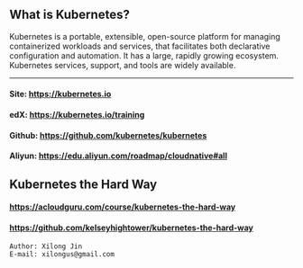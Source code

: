 ## What is Kubernetes?
Kubernetes is a portable, extensible, open-source platform for managing containerized workloads and services, that facilitates both declarative configuration and automation. It has a large, rapidly growing ecosystem. Kubernetes services, support, and tools are widely available.
***

#### Site: https://kubernetes.io
#### edX: https://kubernetes.io/training
#### Github: https://github.com/kubernetes/kubernetes
#### Aliyun: https://edu.aliyun.com/roadmap/cloudnative#all

## Kubernetes the Hard Way
#### https://acloudguru.com/course/kubernetes-the-hard-way
#### https://github.com/kelseyhightower/kubernetes-the-hard-way

```text
Author: Xilong Jin
E-mail: xilongus@gmail.com
```
